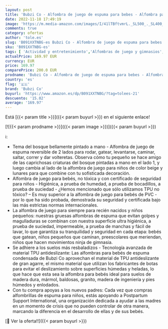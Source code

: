 ```yaml
---
layout: post
title: 'Bubzi Co - Alfombra de juego de espuma para bebes - Alfombra para el tiempo boca abajo  Para Actividades como Jugar Regalos para la fiesta del bebé recién nacido  De espuma No tóxica Reversible  2m x 1 41m'
date: 2022-11-18 17:49:19
image: 'https://m.media-amazon.com/images/I/41lTBftvmrL._SL500_._SL400_.jpg'
comments: true
category: ofertas
author: 'tole.es'
slug: 'B091XXTNBG-es Bubzi Co - Alfombra de juego de espuma para bebes -...'
sku: 'B091XXTNBG-es'
tags: [ 'Actividad y entretenimiento','Alfombras de juego y gimnasios','Bebé','bebé','bubzi co','nacido','recién','🇪🇸', ]
actualPrice: 169.97 EUR
currency: EUR
price: 169.97
comparePrice: 200.0 EUR
prodname: 'Bubzi Co - Alfombra de juego de espuma para bebes - Alfombra para el tiempo boca abajo  Para Actividades como Jugar Regalos para la fiesta del bebé recién nacido  De espuma No tóxica Reversible  2m x 1 41m'
country: 'es'
flag: '🇪🇸'
brand: 'Bubzi Co'
buyurl: 'https://www.amazon.es/dp/B091XXTNBG/?tag=tolees-21'
descuento: '15.02'
average: '169.97'
---
```


Está [{{< param title >}}]({{< param buyurl >}}) en el siguiente enlace!

[![{{< param prodname >}}]({{< param image >}})]({{< param buyurl >}})

ℹ️:

- Tema del bosque bellamente pintado a mano - Alfombra de juego de espuma reversible de 2 lados para rodar, gatear, levantarse, caminar, saltar, correr y dar volteretas. Observa cómo tu pequeño se hace amigo de las caprichosas criaturas del bosque pintadas a mano en el lado 1, y luego cambia al lado de la alfombra de juego para niños de color beige y lunares para que combine con tu sofisticada decoración.
- Alfombra de juego para bebés, no tóxica y con certificado de seguridad para niños - Higiénica, a prueba de humedad, a prueba de bocadillos, a prueba de suciedad - ¿Hemos mencionado que sólo utilizamos TPU no tóxico? – Es muy superior a la alfombra de juego para bebés de PVC - por lo que ha sido probada, demostrada su seguridad y certificada bajo las más estrictas normas internacionales.
- La alfombra de juego para siempre para recién nacidos y niños pequeños: nuestras gruesas alfombras de espuma que evitan golpes y magulladuras se combinan con nuestra superficie ultra higiénica, a prueba de suciedad, impermeable, a prueba de manchas y fácil de lavar, lo que garantiza su tranquilidad y seguridad en cada etapa: bebés que gatean, niños pequeños que caminan, preescolares que meriendan, niños que hacen movimientos ninja de gimnasia.
- Se adhiere a los suelos más resbaladizos - Tecnología avanzada de material TPU antideslizante: Las alfombras para bebés de espuma condensada de Bubzi Co aprovechan el material de TPU antideslizante de gran agarre, el mismo material que utilizan los fabricantes de botas para evitar el deslizamiento sobre superficies húmedas y heladas, lo que hace que esta sea la alfombra para bebés ideal para suelos de madera dura, mármol, baldosas, granito, madera de ingeniería y pies húmedos y enlodados.
- Con tu compra apoyas a los nuevos padres: Cada vez que compras alfombrillas de espuma para niños, estás apoyando a Postpartum Support International, una organización dedicada a ayudar a las madres en un momento de crisis que no pueden controlar de otra manera, marcando la diferencia en el desarrollo de ellas y de sus bebés.

[🛒 Ver la oferta!!]({{< param buyurl >}})
